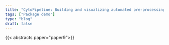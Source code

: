 ```yaml
---
title: "CytoPipeline: Building and visualizing automated pre-processing and quality control pipelines for flow cytometry data"
tags: ["Package demo"]
type: "blog"
draft: false
---
```


{{< abstracts paper="paper9">}}


